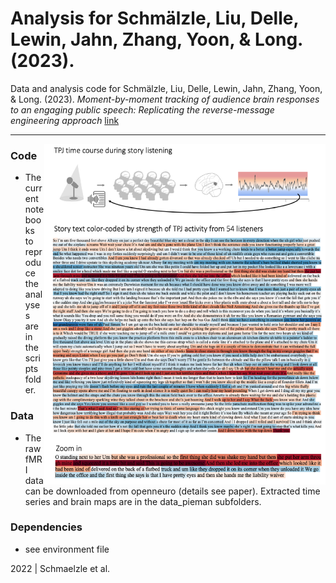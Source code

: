 Analysis for Schmälzle, Liu, Delle, Lewin, Jahn, Zhang, Yoon, & Long. (2023).
=============================================

Data and analysis code for Schmälzle, Liu, Delle, Lewin, Jahn, Zhang, Yoon, & Long. (2023). *Moment-by-moment tracking of audience brain responses to an engaging public speech: Replicating the reverse-message engineering approach* [link](https://doi.org/10.1080/03637751.2023.2240398)

***

<img align="right" width=450px src=data_itsnotthefall/explainer_fig.png> 



### Code

-   The current notebooks to reproduce the analyses are in the scripts folder.


### Data

-   The raw fMRI data can be downloaded from openneuro (details see paper). Extracted time series and brain maps are in the data_pieman subfolders.

### Dependencies

-   see environment file


2022 | Schmaelzle et al.
